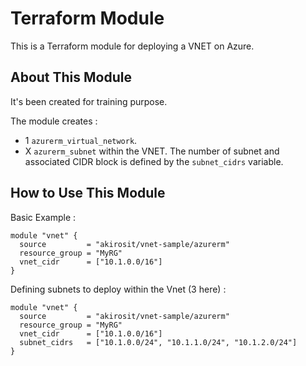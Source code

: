 # Terraform Module

This is a Terraform module for deploying a VNET on Azure.

## About This Module

It's been created for training purpose.

The module creates :

- 1 `azurerm_virtual_network`.
- X `azurerm_subnet` within the VNET. The number of subnet and associated CIDR block is defined by the `subnet_cidrs` variable.

## How to Use This Module

Basic Example :

```hcl
module "vnet" {
  source         = "akirosit/vnet-sample/azurerm"
  resource_group = "MyRG"
  vnet_cidr      = ["10.1.0.0/16"]
}
```

Defining subnets to deploy within the Vnet (3 here) :

```hcl
module "vnet" {
  source         = "akirosit/vnet-sample/azurerm"
  resource_group = "MyRG"
  vnet_cidr      = ["10.1.0.0/16"]
  subnet_cidrs   = ["10.1.0.0/24", "10.1.1.0/24", "10.1.2.0/24"]
}
```
